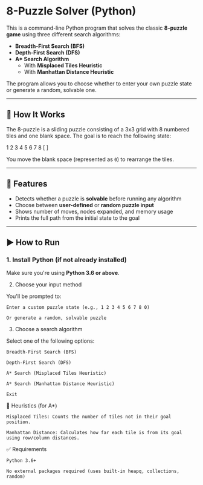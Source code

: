 # 8-Puzzle Solver (Python)

This is a command-line Python program that solves the classic **8-puzzle game** using three different search algorithms:

- **Breadth-First Search (BFS)**
- **Depth-First Search (DFS)**
- **A\* Search Algorithm**
  - With **Misplaced Tiles Heuristic**
  - With **Manhattan Distance Heuristic**

The program allows you to choose whether to enter your own puzzle state or generate a random, solvable one.

---

## 🔧 How It Works

The 8-puzzle is a sliding puzzle consisting of a 3x3 grid with 8 numbered tiles and one blank space. The goal is to reach the following state:

1 2 3
4 5 6
7 8 [ ]

You move the blank space (represented as `0`) to rearrange the tiles.

---

## 📌 Features

- Detects whether a puzzle is **solvable** before running any algorithm
- Choose between **user-defined** or **random puzzle input**
- Shows number of moves, nodes expanded, and memory usage
- Prints the full path from the initial state to the goal

---

## ▶️ How to Run

### 1. Install Python (if not already installed)

Make sure you're using **Python 3.6 or above**.


2. Choose your input method

You'll be prompted to:

    Enter a custom puzzle state (e.g., 1 2 3 4 5 6 7 8 0)

    Or generate a random, solvable puzzle

3. Choose a search algorithm

Select one of the following options:

    Breadth-First Search (BFS)

    Depth-First Search (DFS)

    A* Search (Misplaced Tiles Heuristic)

    A* Search (Manhattan Distance Heuristic)

    Exit

🧠 Heuristics (for A*)

    Misplaced Tiles: Counts the number of tiles not in their goal position.

    Manhattan Distance: Calculates how far each tile is from its goal using row/column distances.


✅ Requirements

    Python 3.6+

    No external packages required (uses built-in heapq, collections, random)
```
